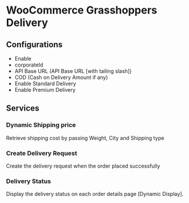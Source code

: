 # WooCommerce Grasshoppers Delivery

## Configurations
- Enable
- corporateId
- API Base URL (API Base URL [with tailing slash])
- COD (Cash on Delivery Amount if any)
- Enable Standard Delivery
- Enable Premium Delivery

## Services

### Dynamic Shipping price
Retrieve shipping cost by passing Weight, City and Shipping type

### Create Delivery Request
Create the delivery request when the order placed successfully

### Delivery Status
Display the delivery status on each order details page [Dynamic Display].